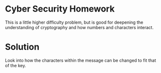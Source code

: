 # Cyber Security Homework

This is a little higher difficulty problem, but is good for deepening the understanding of cryptography and how numbers and characters interact.

# Solution 

Look into how the characters within the message can be changed to fit that of the key.
